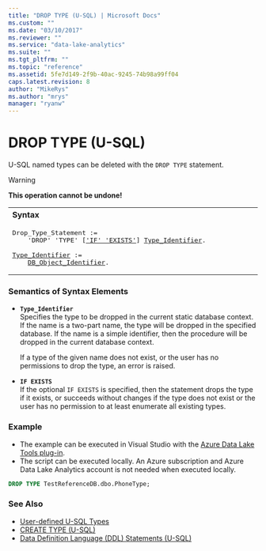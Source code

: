 ```yaml
---
title: "DROP TYPE (U-SQL) | Microsoft Docs"
ms.custom: ""
ms.date: "03/10/2017"
ms.reviewer: ""
ms.service: "data-lake-analytics"
ms.suite: ""
ms.tgt_pltfrm: ""
ms.topic: "reference"
ms.assetid: 5fe7d149-2f9b-40ac-9245-74b98a99ff04
caps.latest.revision: 8
author: "MikeRys"
ms.author: "mrys"
manager: "ryanw"
---
```

# DROP TYPE (U-SQL)
U-SQL named types can be deleted with the `DROP TYPE` statement.  

> [!WARNING]
> **This operation cannot be undone!**

<table><th align="left">Syntax</th><tr><td><pre>
Drop_Type_Statement :=                                                                                   
    'DROP' 'TYPE' [<a href="#IE">'IF' 'EXISTS'</a>] <a href="#t_ident">Type_Identifier</a>.<br />
<a href="#t_ident">Type_Identifier</a> := 
    <a href="u-sql-identifiers.md">DB_Object_Identifier</a>.
</pre></td></tr></table>

### Semantics of Syntax Elements    
-   <a name="t_ident"></a>**`Type_Identifier`**   
Specifies the type to be dropped in the current static database context. If the name is a two-part name, the type will be dropped in the specified database. If the name is a simple identifier, then the procedure will be dropped in the current database context.  
  
    If a type of the given name does not exist, or the user has no permissions to drop the type, an error is raised.  
  
-   <a name="IE"></a>**`IF EXISTS`**   
If the optional `IF EXISTS` is specified, then the statement drops the type if it exists, or succeeds without changes if the type does not exist or the user has no permission to at least enumerate all existing types.  
  
### Example    
- The example can be executed in Visual Studio with the [Azure Data Lake Tools plug-in](https://www.microsoft.com/download/details.aspx?id=49504).  
- The script can be executed locally.  An Azure subscription and Azure Data Lake Analytics account is not needed when executed locally.
```sql
DROP TYPE TestReferenceDB.dbo.PhoneType;
```
  
### See Also
* [User-defined U-SQL Types](user-defined-u-sql-types.md)  
* [CREATE TYPE (U-SQL)](create-type-u-sql.md)  
* [Data Definition Language (DDL) Statements (U-SQL)](data-definition-language-ddl-statements-u-sql.md)   

